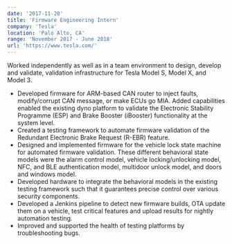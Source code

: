 ```yaml
---
date: '2017-11-20'
title: 'Firmware Engineering Intern'
company: 'Tesla'
location: 'Palo Alto, CA'
range: 'November 2017 - June 2018'
url: 'https://www.tesla.com/'
---
```


Worked independently as well as in a team environment to design, develop and validate, validation infrastructure for Tesla Model S, Model X, and Model 3.

- Developed firmware for ARM-based CAN router to inject faults, modify/corrupt CAN message, or make ECUs go MIA. Added capabilities enabled the existing dyno platform to validate the Electronic Stability Programme (ESP) and Brake Booster (iBooster) functionality at the system level.
- Created a testing framework to automate firmware validation of the Redundant Electronic Brake Request (R-EBR) feature.
- Designed and implemented firmware for the vehicle lock state machine for automated firmware validation. These different behavioral state models were the alarm control model, vehicle locking/unlocking model, NFC, and BLE authentication model, multidoor unlock model, and doors and windows model.
- Developed hardware to integrate the behavioral models in the existing testing framework such that it guarantees precise control over various security components.
- Developed a Jenkins pipeline to detect new firmware builds, OTA update them on a vehicle, test critical features and upload results for nightly automation testing.
- Improved and supported the health of testing platforms by troubleshooting bugs.
